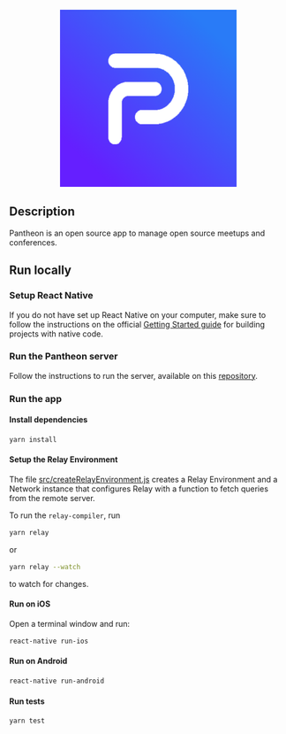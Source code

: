<p align="center">
  <img width="320" height="320" src="./.github/pantheon-logo.png">
</p>

## Description
Pantheon is an open source app to manage open source meetups and conferences.

## Run locally

### Setup React Native
If you do not have set up React Native on your computer, make sure to follow the instructions on the official [Getting Started guide](https://facebook.github.io/react-native/docs/getting-started.html) for building projects with native code.

### Run the Pantheon server
Follow the instructions to run the server, available on this [repository](https://github.com/jaburcodes/pantheon-server).

### Run the app
#### Install dependencies
```bash
yarn install
```

#### Setup the Relay Environment
The file [src/createRelayEnvironment.js](src/createRelayEnvironment.js) creates a Relay Environment and a Network instance that configures Relay with a function to fetch queries from the remote server.

To run the `relay-compiler`, run
```bash
yarn relay
```

or

```bash
yarn relay --watch
```
to watch for changes.

#### Run on iOS
Open a terminal window and run:
```bash
react-native run-ios
```

#### Run on Android
```bash
react-native run-android
```

#### Run tests
```bash
yarn test
```
